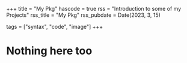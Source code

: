 +++
title = "My Pkg"
hascode = true
rss = "Introduction to some of my Projects"
rss_title = "My Pkg"
rss_pubdate = Date(2023, 3, 15)

tags = ["syntax", "code", "image"]
+++

# Nothing here too
